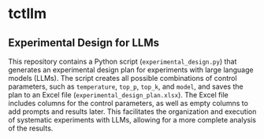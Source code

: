 # tctllm

## Experimental Design for LLMs

This repository contains a Python script (`experimental_design.py`) that generates an experimental design plan for experiments with large language models (LLMs). The script creates all possible combinations of control parameters, such as `temperature`, `top_p`, `top_k`, and `model`, and saves the plan to an Excel file (`experimental_design_plan.xlsx`). The Excel file includes columns for the control parameters, as well as empty columns to add prompts and results later. This facilitates the organization and execution of systematic experiments with LLMs, allowing for a more complete analysis of the results.